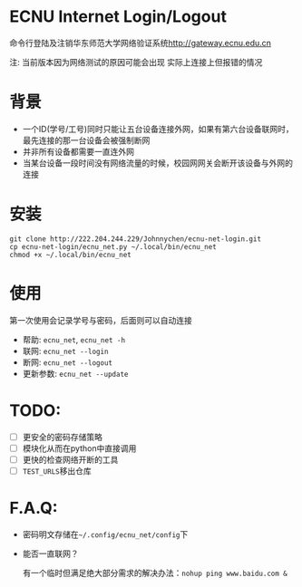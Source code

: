 # ECNU Internet Login/Logout
命令行登陆及注销华东师范大学网络验证系统<http://gateway.ecnu.edu.cn>

注: 当前版本因为网络测试的原因可能会出现 实际上连接上但报错的情况

# 背景

* 一个ID(学号/工号)同时只能让五台设备连接外网，如果有第六台设备联网时，最先连接的那一台设备会被强制断网
* 并非所有设备都需要一直连外网
* 当某台设备一段时间没有网络流量的时候，校园网网关会断开该设备与外网的连接


# 安装

```
git clone http://222.204.244.229/Johnnychen/ecnu-net-login.git
cp ecnu-net-login/ecnu_net.py ~/.local/bin/ecnu_net
chmod +x ~/.local/bin/ecnu_net
```

# 使用

第一次使用会记录学号与密码，后面则可以自动连接

* 帮助: `ecnu_net`, `ecnu_net -h`
* 联网: `ecnu_net --login`
* 断网: `ecnu_net --logout`
* 更新参数: `ecnu_net --update`

# TODO:

- [ ] 更安全的密码存储策略
- [ ] 模块化从而在python中直接调用
- [ ] 更快的检查网络开断的工具
- [ ] `TEST_URLS`移出仓库

# F.A.Q:

* 密码明文存储在`~/.config/ecnu_net/config`下
* 能否一直联网？

    有一个临时但满足绝大部分需求的解决办法：`nohup ping www.baidu.com &`
